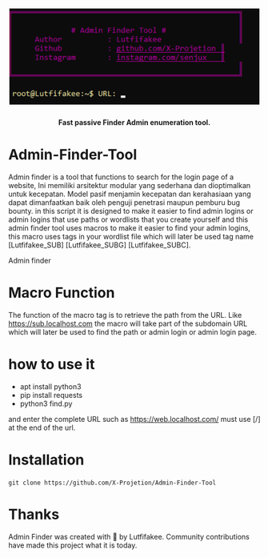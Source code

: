 
<h1 align="center">
  <img src="Admin finder.png" alt="adminfinder" width="500px">
  <br>
</h1>
<h4 align="center">Fast passive Finder Admin enumeration tool.</h4>



# Admin-Finder-Tool

Admin finder is a tool that functions to search for the login page of a website, Ini memiliki arsitektur modular yang sederhana dan dioptimalkan untuk kecepatan. Model pasif menjamin kecepatan dan kerahasiaan yang dapat dimanfaatkan baik oleh penguji penetrasi maupun pemburu bug bounty. in this script it is designed to make it easier to find admin logins or admin logins that use paths or wordlists that you create yourself and this admin finder tool uses macros to make it easier to find your admin logins, this macro uses tags in your wordlist file which will later be used tag name [Lutfifakee_SUB] [Lutfifakee_SUBG] [Lutfifakee_SUBC].

Admin finder 

# Macro Function
The function of the macro tag is to retrieve the path from the URL.
Like https://sub.localhost.com the macro will take part of the subdomain URL which will later be used to find the path or admin login or admin login page.


# how to use it

- apt install python3
- pip install requests
- python3 find.py

and enter the complete URL such as https://web.localhost.com/ must use [/] at the end of the url.


# Installation
 ```git clone https://github.com/X-Projetion/Admin-Finder-Tool```



# Thanks

Admin Finder was created with 🖤 by Lutfifakee. Community contributions have made this project what it is today.
